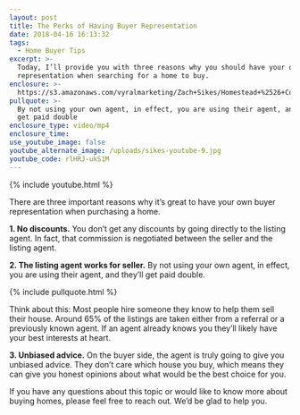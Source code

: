 ```yaml
---
layout: post
title: The Perks of Having Buyer Representation
date: 2018-04-16 16:13:32
tags:
  - Home Buyer Tips
excerpt: >-
  Today, I’ll provide you with three reasons why you should have your own buyer
  representation when searching for a home to buy.
enclosure: >-
  https://s3.amazonaws.com/vyralmarketing/Zach+Sikes/Homestead+%2526+Co-+3+Reasons+to+Have+Buyer+Representation.mp4
pullquote: >-
  By not using your own agent, in effect, you are using their agent, and they’ll
  get paid double
enclosure_type: video/mp4
enclosure_time:
use_youtube_image: false
youtube_alternate_image: /uploads/sikes-youtube-9.jpg
youtube_code: rlHRJ-ukS1M
---
```


{% include youtube.html %}

There are three important reasons why it’s great to have your own buyer representation when purchasing a home.

**1. No discounts.** You don’t get any discounts by going directly to the listing agent. In fact, that commission is negotiated between the seller and the listing agent.&nbsp;

**2. The listing agent works for seller.** By not using your own agent, in effect, you are using their agent, and they’ll get paid double.

{% include pullquote.html %}

Think about this: Most people hire someone they know to help them sell their house. Around 65% of the listings are taken either from a referral or a previously known agent. If an agent already knows you they’ll likely have your best interests at heart.

**3. Unbiased advice.** On the buyer side, the agent is truly going to give you unbiased advice. They don’t care which house you buy, which means they can give you honest opinions about what would be the best choice for you.

If you have any questions about this topic or would like to know more about buying homes, please feel free to reach out. We’d be glad to help you.<br>&nbsp;